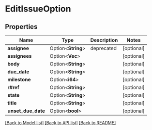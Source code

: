 # EditIssueOption

## Properties

Name | Type | Description | Notes
------------ | ------------- | ------------- | -------------
**assignee** | Option<**String**> | deprecated | [optional]
**assignees** | Option<**Vec<String>**> |  | [optional]
**body** | Option<**String**> |  | [optional]
**due_date** | Option<**String**> |  | [optional]
**milestone** | Option<**i64**> |  | [optional]
**r#ref** | Option<**String**> |  | [optional]
**state** | Option<**String**> |  | [optional]
**title** | Option<**String**> |  | [optional]
**unset_due_date** | Option<**bool**> |  | [optional]

[[Back to Model list]](../README.md#documentation-for-models) [[Back to API list]](../README.md#documentation-for-api-endpoints) [[Back to README]](../README.md)


